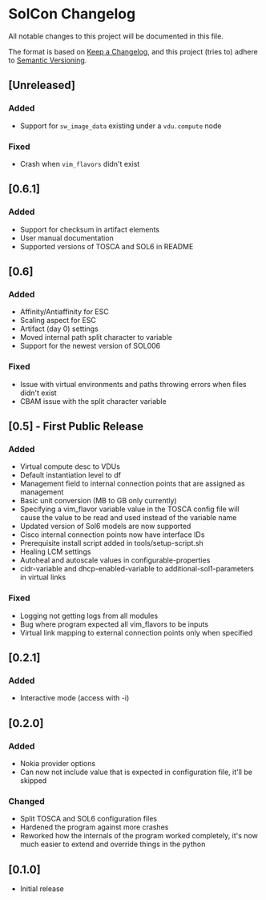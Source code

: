 # SolCon Changelog

All notable changes to this project will be documented in this file.

The format is based on [Keep a Changelog](https://keepachangelog.com/en/1.0.0/),
and this project (tries to) adhere to [Semantic Versioning](https://semver.org/spec/v2.0.0.html).

## [Unreleased]
### Added
- Support for `sw_image_data` existing under a `vdu.compute` node
### Fixed
- Crash when `vim_flavors` didn't exist

## [0.6.1]
### Added
- Support for checksum in artifact elements
- User manual documentation
- Supported versions of TOSCA and SOL6 in README

## [0.6]
### Added
- Affinity/Antiaffinity for ESC
- Scaling aspect for ESC
- Artifact (day 0) settings
- Moved internal path split character to variable
- Support for the newest version of SOL006

### Fixed
- Issue with virtual environments and paths throwing errors when files didn't exist
- CBAM issue with the split character variable

## [0.5] - First Public Release
### Added
- Virtual compute desc to VDUs
- Default instantiation level to df
- Management field to internal connection points that are assigned as management
- Basic unit conversion (MB to GB only currently)
- Specifying a vim_flavor variable value in the TOSCA config file will cause the value to be read and used instead of 
the variable name
- Updated version of Sol6 models are now supported
- Cisco internal connection points now have interface IDs
- Prerequisite install script added in tools/setup-script.sh
- Healing LCM settings
- Autoheal and autoscale values in configurable-properties
- cidr-variable and dhcp-enabled-variable to additional-sol1-parameters in virtual links

### Fixed
- Logging not getting logs from all modules
- Bug where program expected all vim_flavors to be inputs
- Virtual link mapping to external connection points only when specified

## [0.2.1]
### Added
- Interactive mode (access with -i)

## [0.2.0]
### Added
- Nokia provider options
- Can now not include value that is expected in configuration file, it'll be skipped

### Changed
- Split TOSCA and SOL6 configuration files
- Hardened the program against more crashes
- Reworked how the internals of the program worked completely, it's now much easier to extend and 
override things in the python 

## [0.1.0]
- Initial release
